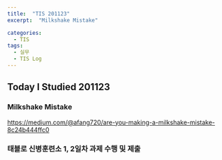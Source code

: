 ```yaml
---
title:  "TIS 201123"
excerpt:  "Milkshake Mistake"

categories:
  - TIS
tags:
  - 실무
  - TIS Log
---
```


## Today I Studied 201123

### Milkshake Mistake
https://medium.com/@afang720/are-you-making-a-milkshake-mistake-8c24b444ffc0


### 태블로 신병훈련소 1, 2일차 과제 수행 및 제출

